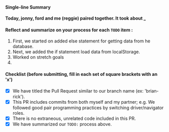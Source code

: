 #### Single-line Summary
**Today, jonny, ford and me (reggie) paired together. It took about _**

#### Reflect and summarize on your process for each `TODO` item :  
  1. First, we started on added else statement for getting data from he database.
  2. Next, we added the if statement load data from localStorage.
  3. Worked on stretch goals
  3.

#### Checklist (before submitting, fill in each set of square brackets with an 'x')
- [x] We have titled the Pull Request similar to our branch name (ex: 'brian-rick').
- [x] This PR includes commits from both myself and my partner; e.g. We followed good pair programming practices by switching driver/navigator roles.
- [x] There is no extraneous, unrelated code included in this PR.
- [x] We have summarized our `TODO:` process above.
